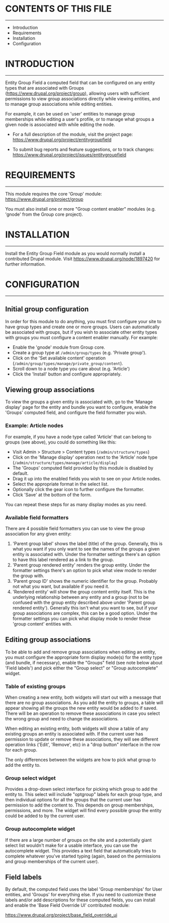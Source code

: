 # CONTENTS OF THIS FILE
-----------------------

 * Introduction
 * Requirements
 * Installation
 * Configuration


# INTRODUCTION
--------------

Entity Group Field a computed field that can be configured on any entity types
that are associated with Groups (https://www.drupal.org/project/group), allowing
users with sufficient permissions to view group associations directly while
viewing entities, and to manage group associations while editing entities.

For example, it can be used on 'user' entities to manage group memberships while
editing a user's profile, or to manage what groups a given node is associated
with while editing the node.

 * For a full description of the module, visit the project page:
   https://www.drupal.org/project/entitygroupfield

 * To submit bug reports and feature suggestions, or to track changes:
   https://www.drupal.org/project/issues/entitygroupfield


# REQUIREMENTS
--------------

This module requires the core 'Group' module:
https://www.drupal.org/project/group

You must also install one or more "Group content enabler" modules (e.g. 'gnode'
from the Group core project).


# INSTALLATION
--------------

Install the Entity Group Field module as you would normally install a
contributed Drupal module. Visit https://www.drupal.org/node/1897420 for further
information.


# CONFIGURATION
---------------

## Initial group configuration

In order for this module to do anything, you must first configure your site to
have group types and create one or more groups. Users can automatically be
associated with groups, but if you wish to associate other entity types with
groups you must configure a content enabler manually. For example:

* Enable the 'gnode' module from Group core.
* Create a group type at `/admin/group/types` (e.g. 'Private group').
* Click on the 'Set available content' operation
  (`/admin/group/types/manage/private_group/content`).
* Scroll down to a node type you care about (e.g. 'Article')
* Click the 'Install' button and configure appropriately.


## Viewing group associations

To view the groups a given entity is associated with, go to the 'Manage display'
page for the entity and bundle you want to configure, enable the 'Groups'
computed field, and configure the field formatter you wish.


### Example: Article nodes

For example, if you have a node type called 'Article' that can belong to groups
(see above), you could do something like this:

* Visit Admin > Structure > Content types (`/admin/structure/types`)
* Click on the 'Manage display' operation next to the 'Article' node type
  (`/admin/structure/types/manage/article/display`)
* The 'Groups' computed field provided by this module is disabled by default.
* Drag it up into the enabled fields you wish to see on your Article nodes.
* Select the appropriate format in the select list.
* Optionally click the gear icon to further configure the formatter.
* Click 'Save' at the bottom of the form.

You can repeat these steps for as many display modes as you need.


### Available field formatters

There are 4 possible field formatters you can use to view the group association
for any given entity:

1. 'Parent group label' shows the label (title) of the group. Generally, this is
   what you want if you only want to see the names of the groups a given entity
   is associated with. Under the formatter settings there's an option to have
   this label rendered as a link to the group.
2. 'Parent group rendered entity' renders the group entity. Under the formatter
   settings there's an option to pick what view mode to render the group with.
3. 'Parent group ID' shows the numeric identifier for the group. Probably not
   what you want, but available if you need it.
4. 'Rendered entity' will show the group content entity itself. This is the
   underlying relationship between any entity and a group (not to be confused
   with the group entity described above under 'Parent group rendered entity').
   Generally this isn't what you want to see, but if your group associations are
   complex, this can be a good option. Under the formatter settings you can pick
   what display mode to render these 'group content' entities with.


## Editing group associations

To be able to add and remove group associations when editing an entity, you must
configure the appropriate form display mode(s) for the entity type (and bundle,
if necessary), enable the "Groups" field (see note below about 'Field labels')
and pick either the "Group select" or "Group autocomplete" widget.


### Table of existing groups

When creating a new entity, both widgets will start out with a message that
there are no group associations. As you add the entity to groups, a table will
appear showing all the groups the new entity would be added to if saved. There
will be an operation to remove these associations in case you select the wrong
group and need to change the associations.

When editing an existing entity, both widgets will show a table of any existing
groups an entity is associated with. If the current user has permission to
update or remove these associations, they will see different operation links
('Edit', 'Remove', etc) in a "drop button" interface in the row for each group.

The only differences between the widgets are how to pick what group to add the
entity to.


### Group select widget

Provides a drop-down select interface for picking which group to add the entity
to. This select will include "optgroup" labels for each group type, and then
individual options for all the groups that the current user has permission to
add the content to. This depends on group memberships, permissions, and
more. The widget will find every possible group the entity could be added to by
the current user.


### Group autocomplete widget

If there are a large number of groups on the site and a potentially giant select
list wouldn't make for a usable interface, you can use the autocomplete widget.
This provides a text field that automatically tries to complete whatever you've
started typing (again, based on the permissions and group memberships of the
current user).


## Field labels

By default, the computed field uses the label 'Group memberships' for User
entities, and 'Groups' for everything else. If you need to customize these
labels and/or add descriptions for these computed fields, you can install and
enable the 'Base Field Override UI' contributed module:

https://www.drupal.org/project/base_field_override_ui
